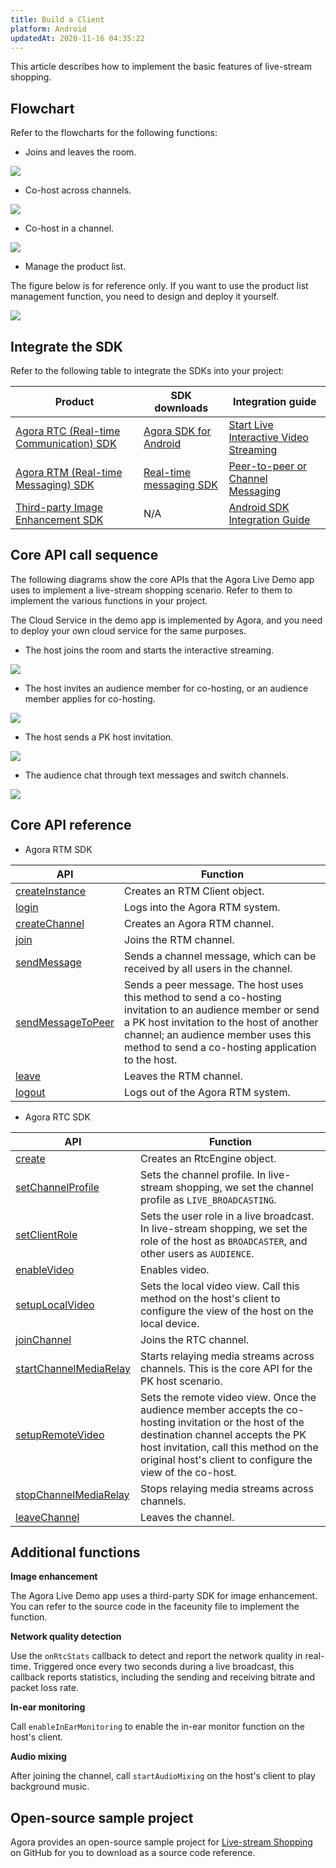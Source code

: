 ```yaml
---
title: Build a Client
platform: Android
updatedAt: 2020-11-16 04:35:22
---
```

This article describes how to implement the basic features of live-stream shopping.

## Flowchart

Refer to the flowcharts for the following functions:

- Joins and leaves the room.

![](https://web-cdn.agora.io/docs-files/1594377181071)

- Co-host across channels.

![](https://web-cdn.agora.io/docs-files/1592898366538)

- Co-host in a channel.

![](https://web-cdn.agora.io/docs-files/1602231822290)

- Manage the product list.

<div class="alert note">The figure below is for reference only. If you want to use the product list management function, you need to design and deploy it yourself.</div>

![](https://web-cdn.agora.io/docs-files/1602231580288)

## Integrate the SDK

Refer to the following table to integrate the SDKs into your project:


| Product | SDK downloads | Integration guide |
| ---------------- | ---------------- | ---------------- |
| [Agora RTC (Real-time Communication) SDK](https://docs.agora.io/en/Interactive%20Broadcast/product_live?platform=All%20Platforms)      | [Agora SDK for Android](https://docs.agora.io/en/Agora%20Platform/downloads)      | [Start Live Interactive Video Streaming](https://docs.agora.io/en/Interactive%20Broadcast/start_live_android?platform=Android) |
| [Agora RTM (Real-time Messaging) SDK](https://docs.agora.io/en/Real-time-Messaging/product_rtm?platform=All%20Platforms) | [Real-time messaging SDK](https://docs.agora.io/en/Real-time-Messaging/downloads) | [Peer-to-peer or Channel Messaging](https://docs.agora.io/en/Real-time-Messaging/messaging_android?platform=Android) |
| [Third-party Image Enhancement SDK](https://www.faceunity.com/#/developindex)	 | N/A | [Android SDK Integration Guide](https://www.faceunity.com/docs_develop_en/#/nama_api_docs/Android/docs/Android_Nama_SDK_Integration_Guide) |


## Core API call sequence

The following diagrams show the core APIs that the Agora Live Demo app uses to implement a live-stream shopping scenario. Refer to them to implement the various functions in your project.

<div class="alert note">The Cloud Service in the demo app is implemented by Agora, and you need to deploy your own cloud service for the same purposes.</div>

- The host joins the room and starts the interactive streaming. 

![](https://web-cdn.agora.io/docs-files/1602228234269)

- The host invites an audience member for co-hosting, or an audience member applies for co-hosting.

![](https://web-cdn.agora.io/docs-files/1602228185767)

- The host sends a PK host invitation.

![](https://web-cdn.agora.io/docs-files/1602228203058)

- The audience chat through text messages and switch channels.

![](https://web-cdn.agora.io/docs-files/1592899046965)

## Core API reference

- Agora RTM SDK

| API | Function |
| ---------------- | ---------------- |
| [createInstance](https://docs.agora.io/en/Real-time-Messaging/API%20Reference/RTM_java/classio_1_1agora_1_1rtm_1_1_rtm_client.html#a6411640143c4d0d0cd9481937b754dbf)      | Creates an RTM Client object.      |
| [login](https://docs.agora.io/en/Real-time-Messaging/API%20Reference/RTM_java/classio_1_1agora_1_1rtm_1_1_rtm_client.html#a995bb1b1bbfc169ee4248bd37e67b24a) | Logs into the Agora RTM system.|
| [createChannel](https://docs.agora.io/en/Real-time-Messaging/API%20Reference/RTM_java/classio_1_1agora_1_1rtm_1_1_rtm_client.html#a95ebbd1a1d902572b444fef7853f335a) | Creates an Agora RTM channel. |
| [join](https://docs.agora.io/en/Real-time-Messaging/API%20Reference/RTM_java/classio_1_1agora_1_1rtm_1_1_rtm_channel.html#ad7b321869aac2822b3f88f8c01ce0d40) | Joins the RTM channel.|
| [sendMessage](https://docs.agora.io/en/Real-time-Messaging/API%20Reference/RTM_java/classio_1_1agora_1_1rtm_1_1_rtm_channel.html#a6e16eb0e062953980a92e10b0baec235) | Sends a channel message, which can be received by all users in the channel. |
| [sendMessageToPeer](https://docs.agora.io/en/Real-time-Messaging/API%20Reference/RTM_java/classio_1_1agora_1_1rtm_1_1_rtm_client.html#a729079805644b3307297fb2e902ab4c9) | Sends a peer message. The host uses this method to send a co-hosting invitation to an audience member or send a PK host invitation to the host of another channel; an audience member uses this method to send a co-hosting application to the host. |
| [leave](https://docs.agora.io/en/Real-time-Messaging/API%20Reference/RTM_java/classio_1_1agora_1_1rtm_1_1_rtm_channel.html#a9e0b6aad17bfceb3c9c939351a467d14) | Leaves the RTM channel. |
| [logout](https://docs.agora.io/en/Real-time-Messaging/API%20Reference/RTM_java/classio_1_1agora_1_1rtm_1_1_rtm_client.html#a6f5695854e251ddd4ba05547ab47b317) | Logs out of the Agora RTM system. |

- Agora RTC SDK

| API | Function |
| ---------------- | ---------------- |
| [create](https://docs.agora.io/en/Interactive%20Broadcast/API%20Reference/java/classio_1_1agora_1_1rtc_1_1_rtc_engine.html#a35466f690d0a9332f24ea8280021d5ed)      | Creates an RtcEngine object.|
| [setChannelProfile](https://docs.agora.io/en/Interactive%20Broadcast/API%20Reference/java/classio_1_1agora_1_1rtc_1_1_rtc_engine.html#a1bfb76eb4365b8b97648c3d1b69f2bd6) | Sets the channel profile. In live-stream shopping, we set the channel profile as `LIVE_BROADCASTING`. |
| [setClientRole](https://docs.agora.io/en/Interactive%20Broadcast/API%20Reference/java/classio_1_1agora_1_1rtc_1_1_rtc_engine.html#aa2affa28a23d44d18b6889fba03f47ec) | Sets the user role in a live broadcast. In live-stream shopping, we set the role of the host as `BROADCASTER`, and other users as `AUDIENCE`. |
| [enableVideo](https://docs.agora.io/en/Interactive%20Broadcast/API%20Reference/java/classio_1_1agora_1_1rtc_1_1_rtc_engine.html#a99ae52334d3fa255dfcb384b78b91c52) | Enables video.|
| [setupLocalVideo](https://docs.agora.io/en/Interactive%20Broadcast/API%20Reference/java/classio_1_1agora_1_1rtc_1_1_rtc_engine.html#a1fa43a5ce24196e840bcb1062cadbf23) | Sets the local video view. Call this method on the host's client to configure the view of the host on the local device. |
| [joinChannel](https://docs.agora.io/en/Interactive%20Broadcast/API%20Reference/java/classio_1_1agora_1_1rtc_1_1_rtc_engine.html#a8b308c9102c08cb8dafb4672af1a3b4c) | Joins the RTC channel. |
| [startChannelMediaRelay](https://docs.agora.io/en/Interactive%20Broadcast/API%20Reference/java/classio_1_1agora_1_1rtc_1_1_rtc_engine.html#a6f09ba685f8ab01d7dc06173286950f6) | Starts relaying media streams across channels. This is the core API for the PK host scenario.|
| [setupRemoteVideo](https://docs.agora.io/en/Interactive%20Broadcast/API%20Reference/java/classio_1_1agora_1_1rtc_1_1_rtc_engine.html#a0e9f693c9bc2ccb91554c2c7dc6b7140) | Sets the remote video view. Once the audience member accepts the co-hosting invitation or the host of the destination channel accepts the PK host invitation, call this method on the original host's client to configure the view of the co-host. |
| [stopChannelMediaRelay](https://docs.agora.io/en/Interactive%20Broadcast/API%20Reference/java/classio_1_1agora_1_1rtc_1_1_rtc_engine.html#a0f9f19e48c21190dd4e697dec632c328) | Stops relaying media streams across channels. |
| [leaveChannel](https://docs.agora.io/en/Interactive%20Broadcast/API%20Reference/java/classio_1_1agora_1_1rtc_1_1_rtc_engine.html#a2929e4a46d5342b68d0deb552c29d597) | Leaves the channel.  |

## Additional functions

**Image enhancement**

The Agora Live Demo app uses a third-party SDK for image enhancement. You can refer to the source code in the faceunity file to implement the function.

**Network quality detection**

Use the `onRtcStats` callback to detect and report the network quality in real-time. Triggered once every two seconds during a live broadcast, this callback reports statistics, including the sending and receiving bitrate and packet loss rate.

**In-ear monitoring**

Call `enableInEarMonitoring` to enable the in-ear monitor function on the host's client.

**Audio mixing**

After joining the channel, call `startAudioMixing` on the host's client to play background music.

## Open-source sample project

Agora provides an open-source sample project for [Live-stream Shopping](https://github.com/AgoraIO-Usecase/AgoraLive) on GitHub for you to download as a source code reference.